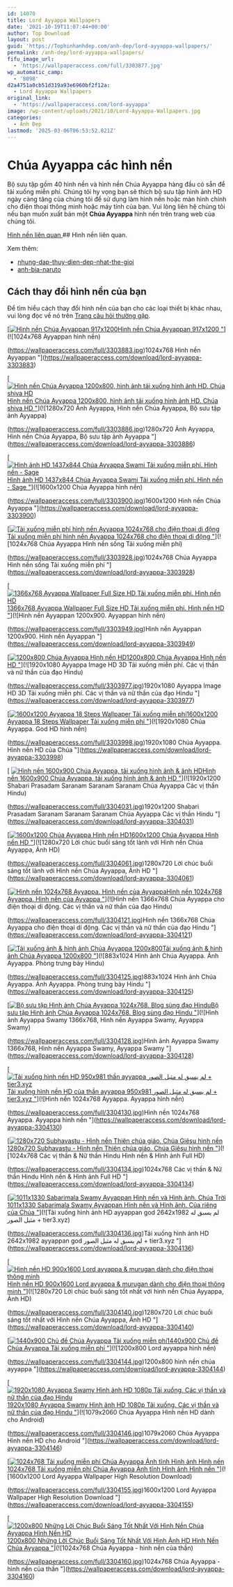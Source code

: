 ```yaml
---
id: 14070
title: Lord Ayyappa Wallpapers
date: '2021-10-19T11:07:44+00:00'
author: Top Download
layout: post
guid: 'https://Tophinhanhdep.com/anh-dep/lord-ayyappa-wallpapers/'
permalink: /anh-dep/lord-ayyappa-wallpapers/
fifu_image_url:
  - 'https://wallpaperaccess.com/full/3303877.jpg'
wp_automatic_camp:
  - '8098'
d2a4751a0cb51d319a93e6960bf2f12a:
  - Lord Ayyappa Wallpapers
original_link:
  - 'https://wallpaperaccess.com/lord-ayyappa'
image: /wp-content/uploads/2021/10/Lord-Ayyappa-Wallpapers.jpg
categories:
  - Ảnh Đẹp
lastmod: '2025-03-06T06:53:52.821Z'
---
```

# Chúa Ayyappa các hình nền

Bộ sưu tập gồm 40 hình nền và hình nền Chúa Ayyappa hàng đầu có sẵn để tải xuống miễn phí. Chúng tôi hy vọng bạn sẽ thích bộ sưu tập hình ảnh HD ngày càng tăng của chúng tôi để sử dụng làm hình nền hoặc màn hình chính cho điện thoại thông minh hoặc máy tính của bạn. Vui lòng liên hệ chúng tôi nếu bạn muốn xuất bản một **Chúa Ayyappa** hình nền trên trang web của chúng tôi.

[Hình nền liên quan ](#related) ## Hình nền liên quan.

   
 Xem thêm:

   
- [nhung-dap-thuy-dien-dep-nhat-the-gioi](https://tophinhanhdep.com/anh-dep/nhung-dap-thuy-dien-dep-nhat-the-gioi/)
- [anh-bia-naruto](https://tophinhanhdep.com/anh-naruto/anh-bia-naruto/)

## Cách thay đổi hình nền của bạn

Để tìm hiểu cách thay đổi hình nền của bạn cho các loại thiết bị khác nhau, vui lòng đọc về nó trên [Trang câu hỏi thường gặp](https://tophinhanhdep.com/faq/).

  
[[![Hình nền Chúa Ayyappan 917x1200](https://wallpaperaccess.com/full/3303877.jpg)Hình nền Chúa Ayyappan 917x1200 "](https://wallpaperaccess.com/download/lord-ayyappa-3303877)](![1024x768 Ayyappan hình nền)

(https://wallpaperaccess.com/full/3303883.jpg)1024x768 Hình nền Ayyappan "](https://wallpaperaccess.com/download/lord-ayyappa-3303883)

[[![Hình nền Chúa Ayyappa 1200x800, hình ảnh tải xuống hình ảnh HD.  Chúa shiva HD](https://wallpaperaccess.com/full/3303885.jpg)Hình nền Chúa Ayyappa 1200x800, hình ảnh tải xuống hình ảnh HD. Chúa shiva HD "](https://wallpaperaccess.com/download/lord-ayyappa-3303885)](![1280x720 Ảnh Ayyappa, Hình nền Chúa Ayyappa, Bộ sưu tập ảnh Ayyappa)

(https://wallpaperaccess.com/full/3303886.jpg)1280x720 Ảnh Ayyappa, Hình nền Chúa Ayyappa, Bộ sưu tập ảnh Ayyappa "](https://wallpaperaccess.com/download/lord-ayyappa-3303886)

[[![Hình ảnh HD 1437x844 Chúa Ayyappa Swami Tải xuống miễn phí.  Hình nền - Sage](https://wallpaperaccess.com/full/3303897.jpg)Hình ảnh HD 1437x844 Chúa Ayyappa Swami Tải xuống miễn phí. Hình nền - Sage "](https://wallpaperaccess.com/download/lord-ayyappa-3303897)](![1600x1200 Chúa Ayyappa hình nền)

(https://wallpaperaccess.com/full/3303900.jpg)1600x1200 Hình nền Chúa Ayyappa "](https://wallpaperaccess.com/download/lord-ayyappa-3303900)

[[![Tải xuống miễn phí hình nền Ayyappa 1024x768 cho điện thoại di động](https://wallpaperaccess.com/full/3303906.jpg)Tải xuống miễn phí hình nền Ayyappa 1024x768 cho điện thoại di động "](https://wallpaperaccess.com/download/lord-ayyappa-3303906)](![1024x768 Chúa Ayyappa Hình nền sống Tải xuống miễn phí)

(https://wallpaperaccess.com/full/3303928.jpg)1024x768 Chúa Ayyappa Hình nền sống Tải xuống miễn phí "](https://wallpaperaccess.com/download/lord-ayyappa-3303928)

[[![1366x768 Ayyappa Wallpaper Full Size HD Tải xuống miễn phí.  Hình nền HD](https://wallpaperaccess.com/full/216904.jpg)1366x768 Ayyappa Wallpaper Full Size HD Tải xuống miễn phí. Hình nền HD "](https://wallpaperaccess.com/download/lord-ayyappa-216904)](![Hình nền Ayyappan 1200x900.  Ayyappan hình nền)

(https://wallpaperaccess.com/full/3303949.jpg)Hình nền Ayyappan 1200x900. Hình nền Ayyappan "](https://wallpaperaccess.com/download/lord-ayyappa-3303949)

[[![1200x800 Chúa Ayyappa Hình nền HD](https://wallpaperaccess.com/full/3303958.jpg)1200x800 Chúa Ayyappa Hình nền HD "](https://wallpaperaccess.com/download/lord-ayyappa-3303958)](![1920x1080 Ayyappa Image HD 3D Tải xuống miễn phí.  Các vị thần và nữ thần của đạo Hindu)

(https://wallpaperaccess.com/full/3303977.jpg)1920x1080 Ayyappa Image HD 3D Tải xuống miễn phí. Các vị thần và nữ thần của đạo Hindu "](https://wallpaperaccess.com/download/lord-ayyappa-3303977)

[[![1600x1200 Ayyappa 18 Steps Wallpaper Tải xuống miễn phí](https://wallpaperaccess.com/full/3303982.jpg)1600x1200 Ayyappa 18 Steps Wallpaper Tải xuống miễn phí "](https://wallpaperaccess.com/download/lord-ayyappa-3303982)](![1920x1080 Chúa Ayyappa.  God HD hình nền)

(https://wallpaperaccess.com/full/3303998.jpg)1920x1080 Chúa Ayyappa. Hình nền HD của Chúa "](https://wallpaperaccess.com/download/lord-ayyappa-3303998)

[ [![Hình nền 1600x900 Chúa Ayyappa, tải xuống hình ảnh & ảnh HD](https://wallpaperaccess.com/full/3304010.jpg)Hình nền 1600x900 Chúa Ayyappa, tải xuống hình ảnh &amp; ảnh HD "](https://wallpaperaccess.com/download/lord-ayyappa-3304010)](![1920x1200 Shabari Prasadam Saranam Saranam Saranam Chúa Ayyappa Các vị thần Hindu)

(https://wallpaperaccess.com/full/3304031.jpg)1920x1200 Shabari Prasadam Saranam Saranam Saranam Chúa Ayyappa Các vị thần Hindu "](https://wallpaperaccess.com/download/lord-ayyappa-3304031)

[[![1600x1200 Chúa Ayyappa Hình nền HD](https://wallpaperaccess.com/full/3304041.jpg)1600x1200 Chúa Ayyappa Hình nền HD "](https://wallpaperaccess.com/download/lord-ayyappa-3304041)](![1280x720 Lời chúc buổi sáng tốt lành với Hình nền Chúa Ayyappa, Ảnh HD)

(https://wallpaperaccess.com/full/3304061.jpg)1280x720 Lời chúc buổi sáng tốt lành với Hình nền Chúa Ayyappa, Ảnh HD "](https://wallpaperaccess.com/download/lord-ayyappa-3304061)

[[![Hình nền 1024x768 Ayyappa.  Hình nền của Ayyappa](https://wallpaperaccess.com/full/3304063.jpg)Hình nền 1024x768 Ayyappa. Hình nền của Ayyappa "](https://wallpaperaccess.com/download/lord-ayyappa-3304063)](![Hình nền 1366x768 Chúa Ayyappa cho điện thoại di động.  Các vị thần và nữ thần của đạo Hindu)

(https://wallpaperaccess.com/full/3304121.jpg)Hình nền 1366x768 Chúa Ayyappa cho điện thoại di động. Các vị thần và nữ thần của đạo Hindu "](https://wallpaperaccess.com/download/lord-ayyappa-3304121)

[[![Tải xuống ảnh & hình ảnh Chúa Ayyappa 1200x800](https://wallpaperaccess.com/full/3304124.jpg)Tải xuống ảnh &amp; hình ảnh Chúa Ayyappa 1200x800 "](https://wallpaperaccess.com/download/lord-ayyappa-3304124)](![883x1024 Hình ảnh Chúa Ayyappa.  Ảnh Ayyappa.  Phòng trưng bày Hindu)

(https://wallpaperaccess.com/full/3304125.jpg)883x1024 Hình ảnh Chúa Ayyappa. Ảnh Ayyappa. Phòng trưng bày Hindu "](https://wallpaperaccess.com/download/lord-ayyappa-3304125)

[[![Bộ sưu tập Hình ảnh Chúa Ayyappa 1024x768.  Blog sùng đạo Hindu](https://wallpaperaccess.com/full/3304127.jpg)Bộ sưu tập Hình ảnh Chúa Ayyappa 1024x768. Blog sùng đạo Hindu "](https://wallpaperaccess.com/download/lord-ayyappa-3304127)](![Hình ảnh Ayyappa Swamy 1366x768, Hình nền Ayyappa Swamy, Ayyappa Swamy)

(https://wallpaperaccess.com/full/3304128.jpg)Hình ảnh Ayyappa Swamy 1366x768, Hình nền Ayyappa Swamy, Ayyappa Swamy "](https://wallpaperaccess.com/download/lord-ayyappa-3304128)

[[![Tải xuống hình nền HD 950x981 thần ayyappa لم يسبق له مثيل الصور + tier3.xyz](https://wallpaperaccess.com/full/3304129.jpg)Tải xuống hình nền HD của thần ayyappa 950x981 لم يسبق له مثيل الصور + tier3.xyz "](https://wallpaperaccess.com/download/lord-ayyappa-3304129)](![Hình nền 1024x768 Ayyappa.  Ayyappa hình nền)

(https://wallpaperaccess.com/full/3304130.jpg)Hình nền 1024x768 Ayyappa. Ayyappa hình nền "](https://wallpaperaccess.com/download/lord-ayyappa-3304130)

[[![1280x720 Subhavastu - Hình nền Thiên chúa giáo.  Chúa Giêsu hình nền](https://wallpaperaccess.com/full/3304131.jpg)1280x720 Subhavastu - Hình nền Thiên chúa giáo. Chúa Giêsu hình nền "](https://wallpaperaccess.com/download/lord-ayyappa-3304131)](![1024x768 Các vị thần & Nữ thần Hindu Hình nền & Hình ảnh Full HD)

(https://wallpaperaccess.com/full/3304134.jpg)1024x768 Các vị thần &amp; Nữ thần Hindu Hình nền &amp; Hình ảnh Full HD "](https://wallpaperaccess.com/download/lord-ayyappa-3304134)

[[![1011x1330 Sabarimala Swamy Ayyappan Hình nền và Hình ảnh.  Chúa Trời](https://wallpaperaccess.com/full/3304135.jpg)1011x1330 Sabarimala Swamy Ayyappan Hình nền và Hình ảnh. Của riêng của Chúa "](https://wallpaperaccess.com/download/lord-ayyappa-3304135)](![Tải xuống hình ảnh HD ayyappan god 2642x1982 لم يسبق له مثيل الصور + tier3.xyz)

(https://wallpaperaccess.com/full/3304136.jpg)Tải xuống hình ảnh HD 2642x1982 ayyappan god لم يسبق له مثيل الصور + tier3.xyz "](https://wallpaperaccess.com/download/lord-ayyappa-3304136)

[[![Hình nền HD 900x1600 Lord ayyappa & murugan dành cho điện thoại thông minh](https://wallpaperaccess.com/full/3304138.png)Hình nền HD 900x1600 Lord ayyappa &amp; murugan dành cho điện thoại thông minh "](https://wallpaperaccess.com/download/lord-ayyappa-3304138)](![1280x720 Lời chúc buổi sáng tốt nhất với hình nền Chúa Ayyappa, Ảnh HD)

(https://wallpaperaccess.com/full/3304140.jpg)1280x720 Lời chúc buổi sáng tốt nhất với Hình nền Chúa Ayyappa, Ảnh HD "](https://wallpaperaccess.com/download/lord-ayyappa-3304140)

[[![1440x900 Chủ đề Chúa Ayyappa Tải xuống miễn phí](https://wallpaperaccess.com/full/3304141.jpg)1440x900 Chủ đề Chúa Ayyappa Tải xuống miễn phí "](https://wallpaperaccess.com/download/lord-ayyappa-3304141)](![1200x800 Lord ayyappa hình nền)

(https://wallpaperaccess.com/full/3304144.jpg)1200x800 hình nền chúa ayyappa "](https://wallpaperaccess.com/download/lord-ayyappa-3304144)

[[![1920x1080 Ayyappa Swamy Hình ảnh HD 1080p Tải xuống.  Các vị thần và nữ thần của đạo Hindu](https://wallpaperaccess.com/full/3304145.jpg)1920x1080 Ayyappa Swamy Hình ảnh HD 1080p Tải xuống. Các vị thần và nữ thần của đạo Hindu "](https://wallpaperaccess.com/download/lord-ayyappa-3304145)](![1079x2060 Chúa Ayyappa Hình nền HD dành cho Android)

(https://wallpaperaccess.com/full/3304146.jpg)1079x2060 Chúa Ayyappa Hình nền HD cho Android "](https://wallpaperaccess.com/download/lord-ayyappa-3304146)

[[![1024x768 Tải xuống miễn phí Chúa Ayyappa Ảnh tĩnh Hình ảnh Hình nền](https://wallpaperaccess.com/full/3304152.jpg)1024x768 Tải xuống miễn phí Chúa Ayyappa Ảnh tĩnh Hình ảnh Hình nền "](https://wallpaperaccess.com/download/lord-ayyappa-3304152)](![1600x1200 Lord Ayyappa Wallpaper High Resolution Download)

(https://wallpaperaccess.com/full/3304155.jpg)1600x1200 Lord Ayyappa Wallpaper High Resolution Download "](https://wallpaperaccess.com/download/lord-ayyappa-3304155)

[[![1200x800 Những Lời Chúc Buổi Sáng Tốt Nhất Với ​​Hình Nền Chúa Ayyappa Hình Nền HD](https://wallpaperaccess.com/full/3304159.jpg)1200x800 Những Lời Chúc Buổi Sáng Tốt Nhất Với ​​Hình Ảnh HD Hình Nền Chúa Ayyappa "](https://wallpaperaccess.com/download/lord-ayyappa-3304159)](![1024x768 Chúa Ayyappa - hình nền của thần)

(https://wallpaperaccess.com/full/3304160.jpg)1024x768 Chúa Ayyappa - hình nền của thần "](https://wallpaperaccess.com/download/lord-ayyappa-3304160)

